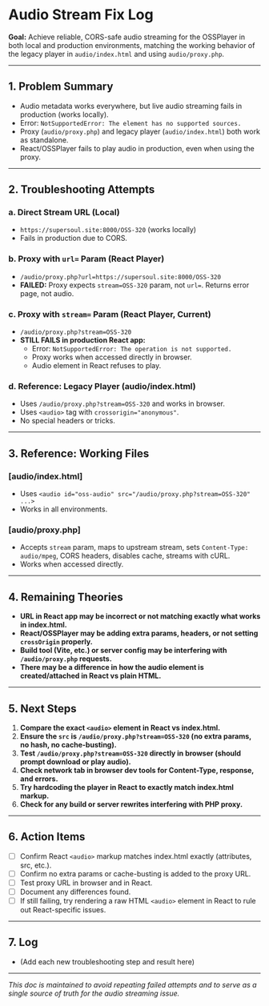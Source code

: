 # Audio Stream Fix Log

**Goal:** Achieve reliable, CORS-safe audio streaming for the OSSPlayer in both local and production environments, matching the working behavior of the legacy player in `audio/index.html` and using `audio/proxy.php`.

---

## 1. Problem Summary
- Audio metadata works everywhere, but live audio streaming fails in production (works locally).
- Error: `NotSupportedError: The element has no supported sources.`
- Proxy (`audio/proxy.php`) and legacy player (`audio/index.html`) both work as standalone.
- React/OSSPlayer fails to play audio in production, even when using the proxy.

---

## 2. Troubleshooting Attempts

### a. Direct Stream URL (Local)
- `https://supersoul.site:8000/OSS-320` (works locally)
- Fails in production due to CORS.

### b. Proxy with `url=` Param (React Player)
- `/audio/proxy.php?url=https://supersoul.site:8000/OSS-320`
- **FAILED:** Proxy expects `stream=OSS-320` param, not `url=`. Returns error page, not audio.

### c. Proxy with `stream=` Param (React Player, Current)
- `/audio/proxy.php?stream=OSS-320`
- **STILL FAILS in production React app:**
    - Error: `NotSupportedError: The operation is not supported.`
    - Proxy works when accessed directly in browser.
    - Audio element in React refuses to play.

### d. Reference: Legacy Player (audio/index.html)
- Uses `/audio/proxy.php?stream=OSS-320` and works in browser.
- Uses `<audio>` tag with `crossorigin="anonymous"`.
- No special headers or tricks.

---

## 3. Reference: Working Files

### [audio/index.html]
- Uses `<audio id="oss-audio" src="/audio/proxy.php?stream=OSS-320" ...>`
- Works in all environments.

### [audio/proxy.php]
- Accepts `stream` param, maps to upstream stream, sets `Content-Type: audio/mpeg`, CORS headers, disables cache, streams with cURL.
- Works when accessed directly.

---

## 4. Remaining Theories
- **URL in React app may be incorrect or not matching exactly what works in index.html.**
- **React/OSSPlayer may be adding extra params, headers, or not setting `crossOrigin` properly.**
- **Build tool (Vite, etc.) or server config may be interfering with `/audio/proxy.php` requests.**
- **There may be a difference in how the audio element is created/attached in React vs plain HTML.**

---

## 5. Next Steps
1. **Compare the exact `<audio>` element in React vs index.html.**
2. **Ensure the `src` is `/audio/proxy.php?stream=OSS-320` (no extra params, no hash, no cache-busting).**
3. **Test `/audio/proxy.php?stream=OSS-320` directly in browser (should prompt download or play audio).**
4. **Check network tab in browser dev tools for Content-Type, response, and errors.**
5. **Try hardcoding the player in React to exactly match index.html markup.**
6. **Check for any build or server rewrites interfering with PHP proxy.**

---

## 6. Action Items
- [ ] Confirm React `<audio>` markup matches index.html exactly (attributes, src, etc.).
- [ ] Confirm no extra params or cache-busting is added to the proxy URL.
- [ ] Test proxy URL in browser and in React.
- [ ] Document any differences found.
- [ ] If still failing, try rendering a raw HTML `<audio>` element in React to rule out React-specific issues.

---

## 7. Log
- (Add each new troubleshooting step and result here)

---

*This doc is maintained to avoid repeating failed attempts and to serve as a single source of truth for the audio streaming issue.*
